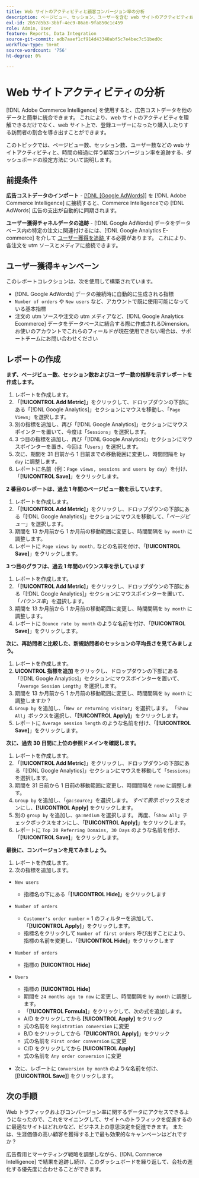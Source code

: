 ```yaml
---
title: Web サイトのアクティビティと顧客コンバージョン率の分析
description: ページビュー、セッション、ユーザーを含む web サイトのアクティビティおよび顧客コンバージョン率を経時的に追跡する、ダッシュボードの設定方法を説明します。
exl-id: 2b57d5b3-3bbf-4ec9-86a6-9fa850c1c459
role: Admin, User
feature: Reports, Data Integration
source-git-commit: adb7aaef1cf914d43348abf5c7e4bec7c51bed0c
workflow-type: tm+mt
source-wordcount: '756'
ht-degree: 0%

---
```


# Web サイトアクティビティの分析

[!DNL Adobe Commerce Intelligence] を使用すると、広告コストデータを他のデータと簡単に統合できます。 これにより、web サイトのアクティビティを理解できるだけでなく、web サイト上で、登録ユーザーになったり購入したりする訪問者の割合を導き出すことができます。

このトピックでは、ページビュー数、セッション数、ユーザー数などの web サイトアクティビティと、時間の経過に伴う顧客コンバージョン率を追跡する、ダッシュボードの設定方法について説明します。

## 前提条件

**広告コストデータのインポート** - [[!DNL [Google AdWords]]](../importing-data/integrations/google-adwords.md) を [!DNL Adobe Commerce Intelligence] に接続すると、Commerce Intelligenceでの [!DNL AdWords] 広告の支出が自動的に同期されます。

**ユーザー獲得チャネルデータの追跡** - [!DNL Google AdWords] データをデータベース内の特定の注文に関連付けるには、[!DNL Google Analytics E-commerce] を介して [ ユーザー獲得を追跡 ](../analysis/google-track-user-acq.md) する必要があります。 これにより、各注文を utm ソースとメディアに接続できます。

## ユーザー獲得キャンペーン

このレポートコレクションは、次を使用して構築されています。

* [!DNL Google AdWords] データの接続時に自動的に生成される指標
* `Number of orders` や `New users` など、アカウントで既に使用可能になっている基本指標
* 注文の utm ソースや注文の utm メディアなど、[!DNL Google Analytics Ecommerce] データをデータベースに結合する際に作成されるDimension。 お使いのアカウントでこれらのフィールドが現在使用できない場合は、サポートチームにお問い合わせください

## レポートの作成

**まず、ページビュー数、セッション数およびユーザー数の推移を示すレポートを作成します。**

1. レポートを作成します。
1. 「**[!UICONTROL Add Metric]**」をクリックして、ドロップダウンの下部にある「[!DNL Google Analytics]」セクションにマウスを移動し、「`Page Views`」を選択します。
1. 別の指標を追加し、再び「[!DNL Google Analytics]」セクションにマウスポインターを置いて、今度は「`Sessions`」を選択します。
1. 3 つ目の指標を追加し、再び「[!DNL Google Analytics]」セクションにマウスポインターを置き、今回は「`Users`」を選択します。
1. 次に、期間を 31 日前から 1 日前までの移動範囲に変更し、時間間隔を `by day` に調整します。
1. レポートに名前（例：`Page views, sessions and users by day`）を付け、「**[!UICONTROL Save]**」をクリックします。

**2 番目のレポートは、過去 1 年間のページビュー数を示しています**。

1. レポートを作成します。
1. 「**[!UICONTROL Add Metric]**」をクリックし、ドロップダウンの下部にある「[!DNL Google Analytics]」セクションにマウスを移動して、「_ページビュー_」を選択します。
1. 期間を 13 か月前から 1 か月前の移動範囲に変更し、時間間隔を `by month` に調整します。
1. レポートに `Page views by month,` などの名前を付け、「**[!UICONTROL Save]**」をクリックします。

**3 つ目のグラフは、過去 1 年間のバウンス率を示しています**

1. レポートを作成します。
1. 「**[!UICONTROL Add Metric]**」をクリックし、ドロップダウンの下部にある「[!DNL Google Analytics]」セクションにマウスポインターを置いて、「_バウンス率_」を選択します。
1. 期間を 13 か月前から 1 か月前の移動範囲に変更し、時間間隔を `by month` に調整します。
1. レポートに `Bounce rate by month` のような名前を付け、「**[!UICONTROL Save]**」をクリックします。

**次に、再訪問者と比較した、新規訪問者のセッションの平均長さを見てみましょう。**

1. レポートを作成します。
1. **UICONTROL 指標を追加** をクリックし、ドロップダウンの下部にある「[!DNL Google Analytics]」セクションにマウスポインターを置いて、「`Average Session Length`」を選択します。
1. 期間を 13 か月前から 1 か月前の移動範囲に変更し、時間間隔を `by month` に調整しますか？
1. `Group by` を追加し、「`New or returning visitor`」を選択します。  「`Show All`」ボックスを選択し、「**[!UICONTROL Apply]**」をクリックします。
1. レポートに `Average session length` のような名前を付け、「**[!UICONTROL Save]**」をクリックします。

**次に、過去 30 日間に上位の参照ドメインを確認します。**

1. レポートを作成します。
1. 「**[!UICONTROL Add Metric]**」をクリックし、ドロップダウンの下部にある「[!DNL Google Analytics]」セクションにマウスを移動して「`Sessions`」を選択します。
1. 期間を 31 日前から 1 日前の移動範囲に変更し、時間間隔を `none` に調整します。
1. `Group by` を追加し、「`ga:source`」を選択します。  _すべて表示_ ボックスをオンにし、**[!UICONTROL Apply]** をクリックします。
1. 別の `group by` を追加し、`ga:medium` を選択します。 再度、「`Show All`」チェックボックスをオンにし、「**[!UICONTROL Apply]**」をクリックします。
1. レポートに `Top 20 Referring Domains, 30 Days` のような名前を付け、「**[!UICONTROL Save]**」をクリックします。

**最後に、コンバージョンを見てみましょう。**

1. レポートを作成します。
1. 次の指標を追加します。

* `New users`
   * 指標名の下にある「**[!UICONTROL Hide]**」をクリックします

* `Number of orders`
   * `Customer's order number` = 1 のフィルターを追加して、「**[!UICONTROL Apply]**」をクリックします。
   * 指標名をクリックして `Number of first orders` 呼び出すことにより、指標の名前を変更し、「**[!UICONTROL Hide]**」をクリックします

* `Number of orders`
   * 指標の **[!UICONTROL Hide]**

* `Users`
   * 指標の **[!UICONTROL Hide]**
   * 期間を `24 months ago to now` に変更し、時間間隔を `by month` に調整します。
   * 「**[!UICONTROL Formula]**」をクリックして、次の式を追加します。
   * A/D をクリックしてから **[!UICONTROL Apply]** をクリック
   * 式の名前を `Registration conversion` に変更
   * B/D をクリックしてから「**[!UICONTROL Apply]**」をクリック
   * 式の名前を `First order conversion` に変更
   * C/D をクリックしてから **[!UICONTROL Apply]**
   * 式の名前を `Any order conversion` に変更

* 次に、レポートに `Conversion by month` のような名前を付け、[**[!UICONTROL Save]**] をクリックします。

## 次の手順

Web トラフィックおよびコンバージョン率に関するデータにアクセスできるようになったので、これをマイニングして、サイトへのトラフィックを促進するのに最適なサイトはどれかなど、ビジネス上の意思決定を促進できます。 または、生涯価値の高い顧客を獲得する上で最も効果的なキャンペーンはどれですか？

広告費用とマーケティング戦略を調整しながら、[!DNL Commerce Intelligence] で結果を追跡し続け、このダッシュボードを繰り返して、会社の進化する優先度に合わせることができます。
